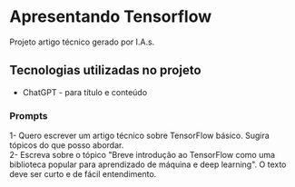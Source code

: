 # Apresentando Tensorflow
Projeto artigo técnico gerado por I.A.s.

## Tecnologias utilizadas no projeto
- ChatGPT - para título e conteúdo

### Prompts
1- Quero escrever um artigo técnico sobre TensorFlow básico. Sugira tópicos do que posso abordar.<br>
2- Escreva sobre o tópico "Breve introdução ao TensorFlow como uma biblioteca popular para aprendizado de máquina e deep learning". O texto deve ser curto e de fácil entendimento.

 
